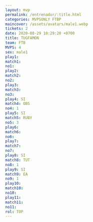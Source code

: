 ```yaml
---
layout: mvp
permalink: /entrenador/:title.html
categories: MVPSONLY FTBP
maincover: /assets/avatars/male1.webp
tickets: 2
date: 2020-08-29 10:29:20 +0700
title: TUGFAMON
team: FTB
MVPS: 4
sex: male1
play1: 
match1: 
no1: 
play2: 
match2: 
no2: 
play3: 
match3: 
no3: 
play4: SI
match4: OBS
no4: 1
play5: SI
match5: RUBY
no5: 3
play6: 
match6: 
no6: 
play7: 
match7: 
no7: 
play8: SI
match8: TUT
no8: 1
play9: SI
match9: EA
no9: 1
play10: 
match10: 
no10: 
play11: 
match11: 
no11: 
rol: TOP
---
```

